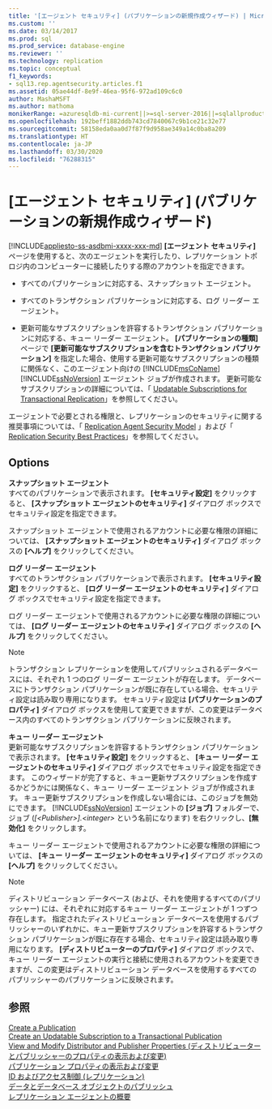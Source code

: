 ```yaml
---
title: '[エージェント セキュリティ] (パブリケーションの新規作成ウィザード) | Microsoft Docs'
ms.custom: ''
ms.date: 03/14/2017
ms.prod: sql
ms.prod_service: database-engine
ms.reviewer: ''
ms.technology: replication
ms.topic: conceptual
f1_keywords:
- sql13.rep.agentsecurity.articles.f1
ms.assetid: 05ae44df-8e9f-46ea-95f6-972ad109c6c0
author: MashaMSFT
ms.author: mathoma
monikerRange: =azuresqldb-mi-current||>=sql-server-2016||=sqlallproducts-allversions
ms.openlocfilehash: 192beff1882ddb743cd7840067c9b1ce21c32e77
ms.sourcegitcommit: 58158eda0aa0d7f87f9d958ae349a14c0ba8a209
ms.translationtype: HT
ms.contentlocale: ja-JP
ms.lasthandoff: 03/30/2020
ms.locfileid: "76288315"
---
```

# <a name="agent-security-new-publication-wizard"></a>[エージェント セキュリティ] (パブリケーションの新規作成ウィザード)
[!INCLUDE[appliesto-ss-asdbmi-xxxx-xxx-md](../../includes/appliesto-ss-asdbmi-xxxx-xxx-md.md)]
  **[エージェント セキュリティ]** ページを使用すると、次のエージェントを実行したり、レプリケーション トポロジ内のコンピューターに接続したりする際のアカウントを指定できます。  
  
-   すべてのパブリケーションに対応する、スナップショット エージェント。  
  
-   すべてのトランザクション パブリケーションに対応する、ログ リーダー エージェント。  
  
-   更新可能なサブスクリプションを許容するトランザクション パブリケーションに対応する、キュー リーダー エージェント。 **[パブリケーションの種類]** ページで **[更新可能なサブスクリプションを含むトランザクション パブリケーション]** を指定した場合、使用する更新可能なサブスクリプションの種類に関係なく、このエージェント向けの [!INCLUDE[msCoName](../../includes/msconame-md.md)] [!INCLUDE[ssNoVersion](../../includes/ssnoversion-md.md)] エージェント ジョブが作成されます。 更新可能なサブスクリプションの詳細については、「 [Updatable Subscriptions for Transactional Replication](../../relational-databases/replication/transactional/updatable-subscriptions-for-transactional-replication.md)」を参照してください。  
  
 エージェントで必要とされる権限と、レプリケーションのセキュリティに関する推奨事項については、「 [Replication Agent Security Model](../../relational-databases/replication/security/replication-agent-security-model.md) 」および「 [Replication Security Best Practices](../../relational-databases/replication/security/replication-security-best-practices.md)」を参照してください。  
  
## <a name="options"></a>Options  
 **スナップショット エージェント**  
 すべてのパブリケーションで表示されます。 **[セキュリティ設定]** をクリックすると、 **[スナップショット エージェントのセキュリティ]** ダイアログ ボックスでセキュリティ設定を指定できます。  
  
 スナップショット エージェントで使用されるアカウントに必要な権限の詳細については、 **[スナップショット エージェントのセキュリティ]** ダイアログ ボックスの **[ヘルプ]** をクリックしてください。  
  
 **ログ リーダー エージェント**  
 すべてのトランザクション パブリケーションで表示されます。 **[セキュリティ設定]** をクリックすると、 **[ログ リーダー エージェントのセキュリティ]** ダイアログ ボックスでセキュリティ設定を指定できます。  
  
 ログ リーダー エージェントで使用されるアカウントに必要な権限の詳細については、 **[ログ リーダー エージェントのセキュリティ]** ダイアログ ボックスの **[ヘルプ]** をクリックしてください。  
  
> [!NOTE]  
>  トランザクション レプリケーションを使用してパブリッシュされるデータベースには、それぞれ 1 つのログ リーダー エージェントが存在します。 データベースにトランザクション パブリケーションが既に存在している場合、セキュリティ設定は読み取り専用になります。 セキュリティ設定は **[パブリケーションのプロパティ]** ダイアログ ボックスを使用して変更できますが、この変更はデータベース内のすべてのトランザクション パブリケーションに反映されます。  
  
 **キュー リーダー エージェント**  
 更新可能なサブスクリプションを許容するトランザクション パブリケーションで表示されます。 **[セキュリティ設定]** をクリックすると、 **[キュー リーダー エージェントのセキュリティ]** ダイアログ ボックスでセキュリティ設定を指定できます。 このウィザードが完了すると、キュー更新サブスクリプションを作成するかどうかには関係なく、キュー リーダー エージェント ジョブが作成されます。 キュー更新サブスクリプションを作成しない場合には、このジョブを無効にできます。 [!INCLUDE[ssNoVersion](../../includes/ssnoversion-md.md)] エージェントの **[ジョブ]** フォルダーで、ジョブ (*[\<Publisher>].\<integer>* という名前になります) を右クリックし、**[無効化]** をクリックします。  
  
 キュー リーダー エージェントで使用されるアカウントに必要な権限の詳細については、 **[キュー リーダー エージェントのセキュリティ]** ダイアログ ボックスの **[ヘルプ]** をクリックしてください。  
  
> [!NOTE]  
>  ディストリビューション データベース (および、それを使用するすべてのパブリッシャー) には、それぞれに対応するキュー リーダー エージェントが 1 つずつ存在します。 指定されたディストリビューション データベースを使用するパブリッシャーのいずれかに、キュー更新サブスクリプションを許容するトランザクション パブリケーションが既に存在する場合、セキュリティ設定は読み取り専用になります。 **[ディストリビューターのプロパティ]** ダイアログ ボックスで、キュー リーダー エージェントの実行と接続に使用されるアカウントを変更できますが、この変更はディストリビューション データベースを使用するすべてのパブリッシャーのパブリケーションに反映されます。  
  
## <a name="see-also"></a>参照  
 [Create a Publication](../../relational-databases/replication/publish/create-a-publication.md)   
 [Create an Updatable Subscription to a Transactional Publication](publish/create-an-updatable-subscription-to-a-transactional-publication.md)   
 [View and Modify Distributor and Publisher Properties (ディストリビューターとパブリッシャーのプロパティの表示および変更)](../../relational-databases/replication/view-and-modify-distributor-and-publisher-properties.md)   
 [パブリケーション プロパティの表示および変更](../../relational-databases/replication/publish/view-and-modify-publication-properties.md)   
 [ID およびアクセス制御 (レプリケーション)](../../relational-databases/replication/security/identity-and-access-control-replication.md)   
 [データとデータベース オブジェクトのパブリッシュ](../../relational-databases/replication/publish/publish-data-and-database-objects.md)   
 [レプリケーション エージェントの概要](../../relational-databases/replication/agents/replication-agents-overview.md)  
  
  
